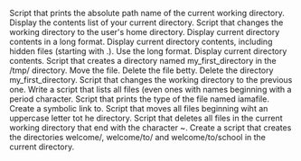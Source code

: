 Script that prints the absolute path name of the current working directory.
Display the contents list of your current directory.
Script that changes the working directory to the user's home directory.
Display current directory contents in a long format.
Display current directory contents, including hidden files (starting with .). Use the long format.
Display current directory contents.
Script that creates a directory named my_first_directory in the /tmp/ directory.
Move the file.
Delete the file betty.
Delete the directory my_first_directory.
Script that changes the working directory to the previous one.
Write a script that lists all files (even ones with names beginning with a period character.
Script that prints the type of the file named iamafile.
Create a symbolic link to.
Script that moves all files beginning wiht an uppercase letter tot he directory.
Script that deletes all files in the current working directory that end with the character ~.
Create a script that creates the directories welcome/, welcome/to/ and welcome/to/school in the current directory.
